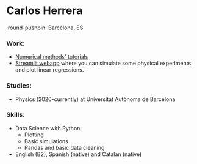 # Carlos Herrera
:round-pushpin: Barcelona, ES
### Work:

- [Numerical methods' tutorials](https://www.kaggle.com/code/carlosherreravzquez/calculating-pi-with-rice-mc-tutorial)
- [Streamlit webapp](https://lentejas1-physics-with-a-snake-main-63ss0i.streamlitapp.com/) where you can simulate some physical experiments and plot linear regressions.

### Studies:

- Physics (2020-currently) at Universitat Autònoma de Barcelona

### Skills:
- Data Science with Python:
  - Plotting
  - Basic simulations
  - Pandas and basic data cleaning
- English (B2), Spanish (native) and Catalan (native)
